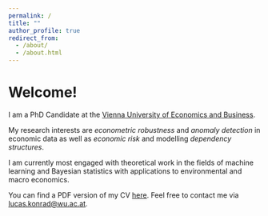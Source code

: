 ```yaml
---
permalink: /
title: ""
author_profile: true
redirect_from: 
  - /about/
  - /about.html
---
```

# Welcome!

I am a PhD Candidate at the [Vienna University of Economics and Business](https://www.wu.ac.at/en/).

My research interests are *econometric robustness* and *anomaly detection* in economic data as well as *economic risk* and modelling *dependency structures*. 

I am currently most engaged with theoretical work in the fields of machine learning and Bayesian statistics with applications to environmental and macro economics.

You can find a PDF version of my CV [here](files/Curriculum_Vitae.pdf). Feel free to contact me via [lucas.konrad@wu.ac.at](mailto:lucas.konrad@wu.ac.at).
